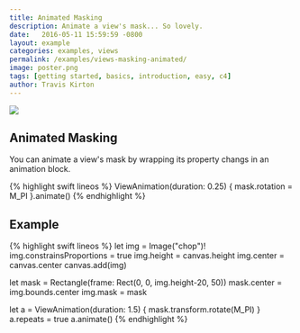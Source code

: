 ```yaml
---
title: Animated Masking
description: Animate a view's mask... So lovely.
date:   2016-05-11 15:59:59 -0800
layout: example
categories: examples, views
permalink: /examples/views-masking-animated/
image: poster.png
tags: [getting started, basics, introduction, easy, c4]
author: Travis Kirton
---
```

![](masking-animated.png)

## Animated Masking
You can animate a view's mask by wrapping its property changs in an animation block.

{% highlight swift lineos %}
ViewAnimation(duration: 0.25) {
    mask.rotation = M_PI
}.animate()
{% endhighlight %}

## Example
{% highlight swift lineos %}
let img = Image("chop")!
img.constrainsProportions = true
img.height = canvas.height
img.center = canvas.center
canvas.add(img)

let mask = Rectangle(frame: Rect(0, 0, img.height-20, 50))
mask.center = img.bounds.center
img.mask = mask

let a = ViewAnimation(duration: 1.5) {
    mask.transform.rotate(M_PI)
}
a.repeats = true
a.animate()
{% endhighlight %}
